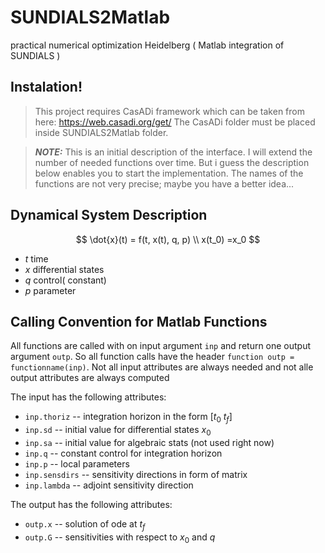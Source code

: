 # SUNDIALS2Matlab
practical numerical optimization Heidelberg ( Matlab integration of SUNDIALS )

## Instalation!
> This project requires CasADi framework which can be taken from here: https://web.casadi.org/get/
The CasADi folder must be placed inside SUNDIALS2Matlab folder.



> **_NOTE:_**  This is an initial description of the interface. I will extend the number of needed functions over time. But i guess the description below enables you to start the implementation. The names of the functions are not very precise; maybe you have a better idea...


## Dynamical System Description

$$
\dot{x}(t) = f(t, x(t), q, p)   \\
x(t_0)  =x_0
$$
- $t$ time
- $x$ differential states
- $q$ control( constant) 
- $p$ parameter


## Calling Convention for Matlab Functions

All functions are called with on input argument `inp` and return one output argument `outp`. So all function calls have the header `function outp = functionname(inp)`. Not all input attributes are always needed and not alle output attributes are always computed

The input has the following attributes:

- `inp.thoriz` -- integration horizon in the form [$t_0$ $t_f$]
- `inp.sd`  -- initial value for differential states $x_0$ 
- `inp.sa`  -- initial value for algebraic stats (not used right now)
- `inp.q`   -- constant control for integration horizon
- `inp.p`   -- local parameters
- `inp.sensdirs` -- sensitivity directions in form of matrix
- `inp.lambda` -- adjoint sensitivity direction

The output has the following attributes:

- `outp.x`  -- solution of ode at $t_f$
- `outp.G`  -- sensitivities with respect to $x_0$ and $q$  
